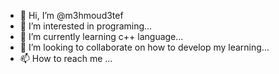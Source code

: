 - 👋 Hi, I’m @m3hmoud3tef
- 👀 I’m interested in programing...
- 🌱 I’m currently learning c++ language...
- 💞️ I’m looking to collaborate on how to develop my learning...
- 📫 How to reach me ...

<!---
m3hmoud3tef/m3hmoud3tef is a ✨ special ✨ repository because its `README.md` (this file) appears on your GitHub profile.
You can click the Preview link to take a look at your changes.
--->
